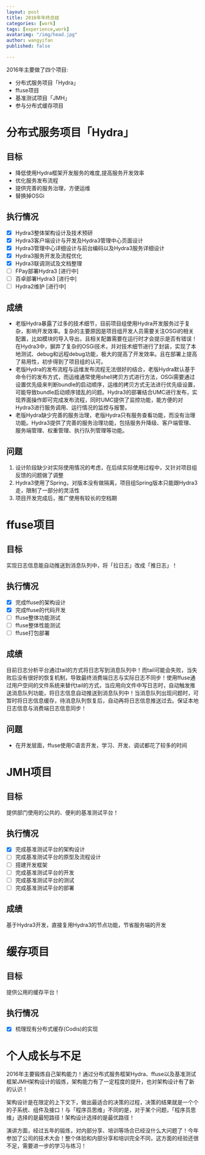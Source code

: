 ```yaml
---
layout: post
title: 2016年年终总结
categories: [work]
tags: [experience,work]
avatarimg: "/img/head.jpg"
author: wangyifan
published: false

---
```


2016年主要做了四个项目:

- 分布式服务项目「Hydra」
- ffuse项目
- 基准测试项目「JMH」
- 参与分布式缓存项目

# 分布式服务项目「Hydra」

## 目标

-	降低使用Hydra框架开发服务的难度,提高服务开发效率
-	优化服务发布流程
-	提供完善的服务治理，方便运维
- 替换掉OSGi

## 执行情况

- [x] Hydra3整体架构设计及技术预研
- [x] Hydra3客户端设计与开发及Hydra3管理中心页面设计
- [x] Hydra3管理中心详细设计与前台编码以及Hydra3服务详细设计
- [x] Hydra3服务开发及流程优化
- [x] Hydra3联调测试及文档整理
- [ ] FPay部署Hydra3 [进行中]
- [ ] 百卓部署Hydra3 [进行中]
- [ ] Hydra2维护 [进行中]

## 成绩

- 老版Hydra暴露了过多的技术细节，目前项目组使用Hydra开发服务过于复杂，影响开发效率。复杂的主要原因是项目组开发人员需要关注OSGi的相关配置，比如模块的导入导出，且相关配置需要在运行时才会提示是否有错误！在Hydra3中，摒弃了复杂的OSGi技术，并对技术细节进行了封装，实现了本地测试、debug和远程debug功能，极大的提高了开发效率。且在部署上提高了易用性，初步得到了项目组的认可。
- 老版Hydra的发布流程与运维发布流程无法很好的结合，老版Hydra默认基于命令行的发布方式，而运维通常使用shell拷贝方式进行方法，OSGi需要通过设置优先级来判断bundle的启动顺序，运维的拷贝方式无法进行优先级设置，可能导致bundle启动顺序错乱的问题。Hydra3的部署结合UMC进行发布，实现界面操作即可完成发布流程，同时UMC提供了监控功能，能方便的对Hydra3进行服务调用、运行情况的监控与报警。
- 老版Hydra缺少完善的服务治理，老版Hydra只有服务查看功能，而没有治理功能。Hydra3提供了完善的服务治理功能，包括服务升降级、客户端管理、服务端管理、权重管理、执行队列管理等功能。

## 问题

1. 设计阶段缺少对实际使用情况的考虑，在后续实际使用过程中，又针对项目组反馈的问题做了调整
2. Hydra3使用了Spring，对版本没有做隔离，项目组Spring版本只能跟Hydra3走，限制了一部分的灵活性
3. 项目开发完成后，推广使用有较长的空档期

# ffuse项目

## 目标

实现日志信息能自动推送到消息队列中，将「拉日志」改成「推日志」！

## 执行情况

- [x] 完成ffuse的架构设计
- [x] 完成ffuse的代码开发
- [ ] ffuse整体功能测试
- [ ] ffuse整体性能测试
- [ ] ffuse打包部署

## 成绩

目前日志分析平台通过tail的方式将日志写到消息队列中！而tail可能会失败，当失败后没有很好的恢复机制，导致最终消费端日志与实际日志不同步！使用ffuse通过用户空间的文件系统来替代tail的方式，当应用向文件中写日志时，自动触发推送消息队列功能，将日志信息自动推送到消息队列中！当消息队列出现问题时，可暂时将日志信息缓存，待消息队列恢复后，自动再将日志信息推送过去。保证本地日志信息与消费端日志信息同步！

## 问题

- 在开发层面，ffuse使用C语言开发，学习、开发、调试都花了较多的时间

# JMH项目

## 目标

提供部门使用的公共的、便利的基准测试平台！

## 执行情况

- [x] 完成基准测试平台的架构设计
- [ ] 完成基准测试平台的原型及流程设计
- [ ] 搭建开发框架
- [ ] 完成基准测试平台的开发
- [ ] 完成基准测试平台的测试
- [ ] 完成基准测试平台的部署

## 成绩

基于Hydra3开发，直接复用Hydra3的节点功能，节省服务端的开发

# 缓存项目

## 目标

提供公用的缓存平台！

## 执行情况

- [x] 梳理现有分布式缓存(Codis)的实现

# 个人成长与不足

2016年主要锻炼自己架构能力！通过分布式服务框架Hydra、ffuse以及基准测试框架JMH架构设计的锻炼，架构能力有了一定程度的提升，也对架构设计有了新的认识！

架构设计是在限定的上下文下，做出最适合的决策的过程，决策的结果就是一个个的子系统、组件及接口！与「程序员思维」不同的是，对于某个问题，「程序员思维」选择的是最短路径！架构设计选择的是最优路径！

演讲方面，经过五年的锻炼，对内部分享、培训等场合已经没什么大问题了！今年参加了公司的技术大会！整个体验和内部分享和培训完全不同，这方面的经验还很不足，需要进一步的学习与练习！
